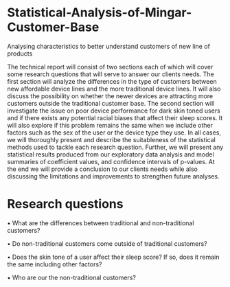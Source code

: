 # Statistical-Analysis-of-Mingar-Customer-Base
Analysing characteristics to better understand customers of new line of products

The technical report will consist of two sections each of which will cover some research questions
that will serve to answer our clients needs. The first section will analyze the differences in the
type of customers between new affordable device lines and the more traditional device lines. It
will also discuss the possibility on whether the newer devices are attracting more customers
outside the traditional customer base. The second section will investigate the issue on poor
device performance for dark skin toned users and if there exists any potential racial biases that
affect their sleep scores. It will also explore if this problem remains the same when we include
other factors such as the sex of the user or the device type they use.
In all cases, we will thoroughly present and describe the suitableness of the statistical methods
used to tackle each research question. Further, we will present any statistical results produced
from our exploratory data analysis and model summaries of coefficient values, and confidence
intervals of p-values. At the end we will provide a conclusion to our clients needs while also
discussing the limitations and improvements to strengthen future analyses.

# Research questions

• What are the differences between traditional and non-traditional customers?

• Do non-traditional customers come outside of traditional customers?

• Does the skin tone of a user affect their sleep score? If so, does it remain the same including
other factors?

• Who are our the non-traditional customers?
